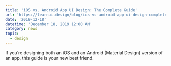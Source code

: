 ```yaml
---
title: 'iOS vs. Android App UI Design: The Complete Guide'
url: 'https://learnui.design/blog/ios-vs-android-app-ui-design-complete-guide.html'
date: '2019-12-18'
datetime: 'December 18, 2019 12:00 AM'
category: news
topic:
  - design
---
```

If you’re designing both an iOS and an Android (Material Design) version of an app, this guide is your new best friend.
